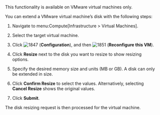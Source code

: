 <div class="note">

This functionality is available on VMware virtual machines only.

</div>

You can extend a VMware virtual machine’s disk with the following steps:

1.  Navigate to menu:Compute\[Infrastructure \> Virtual Machines\].

2.  Select the target virtual machine.

3.  Click ![1847](1847.png) (**Configuration**), and then
    ![1851](1851.png) (**Reconfigure this VM**).

4.  Click **Resize** next to the disk you want to resize to show
    resizing options.

5.  Specify the desired memory size and units (MB or GB). A disk can
    only be extended in size.

6.  Click **Confirm Resize** to select the values. Alternatively,
    selecting **Cancel Resize** shows the original values.

7.  Click **Submit**.

The disk resizing request is then processed for the virtual machine.
